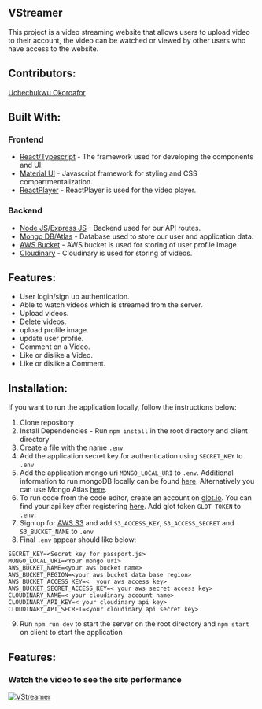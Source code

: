## VStreamer
This project is a video streaming website that allows users to upload video to their account, the video can be watched or viewed by other users who have access to the website.


## Contributors:
[Uchechukwu Okoroafor](https://github.com/uche-okoroafor)


## Built With:
### Frontend
* [React/Typescript](https://reactjs.org/) - The framework used for developing the components and UI.
* [Material UI](https://material-ui.com/) - Javascript framework for styling and CSS compartmentalization.
* [ReactPlayer](https://github.com/feross/simple-peer) - ReactPlayer is used for the video player.

### Backend 
* [Node JS](https://reactjs.org/)/[Express JS](https://expressjs.com/) - Backend used for our API routes.
* [Mongo DB/Atlas](https://www.mongodb.com/) - Database used to store our user and application data.
* [AWS Bucket](https://aws.amazon/) - AWS bucket is used for storing of user profile Image.
* [Cloudinary](https://cloudinary.com/) - Cloudinary is used for storing of videos.


## Features:
* User login/sign up authentication.
* Able to watch videos which is streamed from the server.
* Upload videos.
* Delete videos.
* upload profile image.
* update user profile.
* Comment on a Video.
* Like or dislike a Video.
* Like or dislike a Comment.


## Installation:
If you want to run the application locally, follow the instructions below:
1. Clone repository
2. Install Dependencies - Run ```npm install``` in the root directory and client directory
3. Create a file with the name ```.env```
4. Add the application secret key for authentication using ```SECRET_KEY``` to ```.env```
5. Add the application mongo uri ```MONGO_LOCAL_URI``` to ```.env```. Additional information to run mongoDB locally can be found [here](https://docs.mongodb.com/manual/installation/). Alternatively you can use Mongo Atlas [here](https://www.mongodb.com/cloud/atlas).
6. To run code from the code editor, create an account on [glot.io](https://glot.io/). You can find your api key after registering [here](https://glot.io/account/token). Add glot token ```GLOT_TOKEN``` to ```.env```.
7. Sign up for [AWS S3](https://aws.amazon.com/s3/) and add ```S3_ACCESS_KEY```, ```S3_ACCESS_SECRET``` and ```S3_BUCKET_NAME``` to ```.env```
8. Final ```.env``` appear should like below: 
```
SECRET_KEY=<Secret key for passport.js>
MONGO_LOCAL_URI=<Your mongo uri>
AWS_BUCKET_NAME=<your aws bucket name>
AWS_BUCKET_REGION=<your aws bucket data base region>
AWS_BUCKET_ACCESS_KEY=<  your aws access key>
AWS_BUCKET_SECRET_ACCESS_KEY=< your aws secret access key>
CLOUDINARY_NAME=< your cloudinary account name>
CLOUDINARY_API_KEY=< your cloudinary api key>
CLOUDINARY_API_SECRET=<your cloudinary api secret key>
```
9. Run ```npm run dev``` to start the server on the root directory and ```npm start``` on client to start the application


## Features:
### Watch the video to see the site performance
[![VStreamer](https://user-images.githubusercontent.com/71725892/145043084-3fff7691-61b1-41a4-b322-e72cf313e546.jpg)]()
